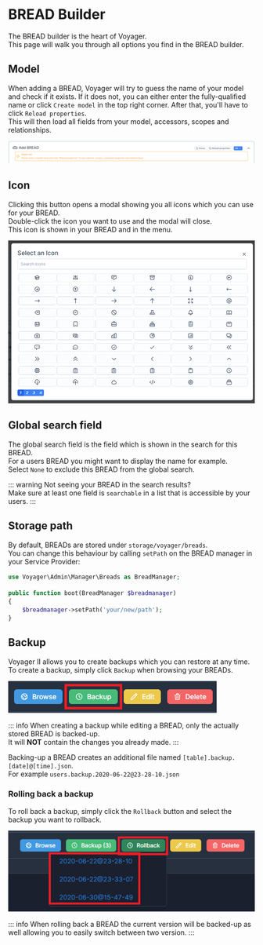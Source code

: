 # BREAD Builder

The BREAD builder is the heart of Voyager.  
This page will walk you through all options you find in the BREAD builder.

## Model

When adding a BREAD, Voyager will try to guess the name of your model and check if it exists. 
If it does not, you can either enter the fully-qualified name or click `Create model` in the top right corner. 
After that, you'll have to click `Reload properties`.  
This will then load all fields from your model, accessors, scopes and relationships.

![Model warning](/bread-builder/model-warning.png) 

## Icon

Clicking this button opens a modal showing you all icons which you can use for your BREAD.  
Double-click the icon you want to use and the modal will close.  
This icon is shown in your BREAD and in the menu.

![Icon modal](/bread-builder/icon-modal.png) 

## Global search field

The global search field is the field which is shown in the search for this BREAD.  
For a users BREAD you might want to display the name for example.  
Select `None` to exclude this BREAD from the global search.

::: warning
Not seeing your BREAD in the search results?  
Make sure at least one field is `searchable` in a list that is accessible by your users.
:::

## Storage path

By default, BREADs are stored under `storage/voyager/breads`.  
You can change this behaviour by calling `setPath` on the BREAD manager in your Service Provider:

```php
use Voyager\Admin\Manager\Breads as BreadManager;

public function boot(BreadManager $breadmanager)
{
    $breadmanager->setPath('your/new/path');
}
```

## Backup

Voyager II allows you to create backups which you can restore at any time.  
To create a backup, simply click `Backup` when browsing your BREADs.

![Backup a BREAD](/bread-builder/backup.png) 

::: info
When creating a backup while editing a BREAD, only the actually stored BREAD is backed-up.  
It will **NOT** contain the changes you already made.
:::

Backing-up a BREAD creates an additional file named `[table].backup.[date]@[time].json`.  
For example `users.backup.2020-06-22@23-28-10.json`

### Rolling back a backup

To roll back a backup, simply click the `Rollback` button and select the backup you want to rollback.

![Rollback a BREAD](/bread-builder/rollback.png) 

::: info
When rolling back a BREAD the current version will be backed-up as well allowing you to easily switch between two version.
:::
